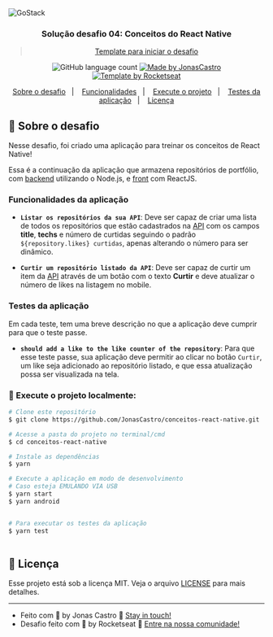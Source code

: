 <img alt="GoStack" src="https://storage.googleapis.com/golden-wind/bootcamp-gostack/header-desafios.png" />

<h3 align="center">
  Solução desafio 04: Conceitos do React Native
</h3>

<blockquote align="center"><a href="https://github.com/Rocketseat/gostack-template-conceitos-react-native">Template para iniciar o desafio</a></blockquote>

  
  
<p align="center">
 <img alt="GitHub language count" src="https://img.shields.io/github/languages/count/jonascastro/conceitos-react-native?color=%2304D361">
  
  <a href="https://www.linkedin.com/in/jonas-castro-b4044111a/">
    <img alt="Made by JonasCastro" src="https://img.shields.io/badge/made%20by-JonasCastro-blue">
  </a>
  
  <a href="https://rocketseat.com.br">
    <img alt="Template by Rocketseat" src="https://img.shields.io/badge/Template%20by-Rocketseat-%2304D361">
  </a>
 
</p>

<p align="center">
  <a href="#rocket-sobre-o-desafio">Sobre o desafio</a>&nbsp;&nbsp;&nbsp;|&nbsp;&nbsp;&nbsp;
  <a href="#funcionalidades-da-aplicação">Funcionalidades</a>&nbsp;&nbsp;&nbsp;|&nbsp;&nbsp;&nbsp;
  <a href="#checkered_flag-execute-o-projeto-localmente">Execute o projeto</a>&nbsp;&nbsp;&nbsp;|&nbsp;&nbsp;&nbsp;
  <a href="#testes-da-aplicação">Testes da aplicação</a>&nbsp;&nbsp;&nbsp;|&nbsp;&nbsp;&nbsp;
  <a href="#memo-licença">Licença</a>
</p>

## :rocket: Sobre o desafio

Nesse desafio, foi criado uma aplicação para treinar os conceitos de React Native!

Essa é a continuação da aplicação que armazena repositórios de portfólio, com <a href="https://github.com/JonasCastro/conceitos-nodejs">backend</a> utilizando o Node.js, e <a href="https://github.com/JonasCastro/conceitos-reactjs">front</a> com ReactJS.

### Funcionalidades da aplicação

- **`Listar os repositórios da sua API`**: Deve ser capaz de criar uma lista de todos os repositórios que estão cadastrados na <a href="https://github.com/JonasCastro/conceitos-nodejs">API</a> com os campos **title**, **techs** e número de curtidas seguindo o padrão `${repository.likes} curtidas`, apenas alterando o número para ser dinâmico.

- **`Curtir um repositório listado da API`**: Deve ser capaz de curtir um item da <a href="https://github.com/JonasCastro/conceitos-nodejs">API</a> através de um botão com o texto **Curtir** e deve atualizar o número de likes na listagem no mobile.

### Testes da aplicação

Em cada teste, tem uma breve descrição no que a aplicação deve cumprir para que o teste passe.

- **`should add a like to the like counter of the repository`**: Para que esse teste passe, sua aplicação deve permitir ao clicar no botão `Curtir`, um like seja adicionado ao repositório listado, e que essa atualização possa ser visualizada na tela.

### :checkered_flag: Execute o projeto localmente:

```bash
# Clone este repositório
$ git clone https://github.com/JonasCastro/conceitos-react-native.git

# Acesse a pasta do projeto no terminal/cmd
$ cd conceitos-react-native

# Instale as dependências
$ yarn

# Execute a aplicação em modo de desenvolvimento
# Caso esteja EMULANDO VIA USB 
$ yarn start
$ yarn android


# Para executar os testes da aplicação
$ yarn test
 
```

## :memo: Licença

Esse projeto está sob a licença MIT. Veja o arquivo [LICENSE](LICENSE) para mais detalhes.

---

- Feito com :blue_heart: by Jonas Castro :wave: [Stay in touch!](https://www.linkedin.com/in/jonas-castro-b4044111a/)
- Desafio feito com 💜 by Rocketseat :wave: [Entre na nossa comunidade!](https://discordapp.com/invite/gCRAFhc)
